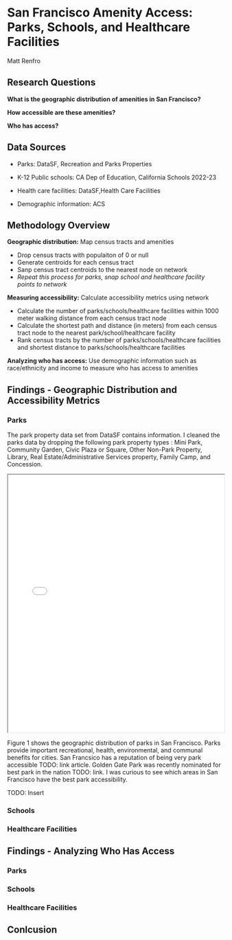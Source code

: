 # San Francisco Amenity Access: Parks, Schools, and Healthcare Facilities
Matt Renfro

## Research Questions
**What is the geographic distribution of amenities in San Francisco?**

**How accessible are these amenities?**

**Who has access?**

## Data Sources
- Parks: DataSF, Recreation and Parks Properties

- K-12 Public schools: CA Dep of Education, California Schools 2022-23

- Health care facilities: DataSF,Health Care Facilities

- Demographic information: ACS

## Methodology Overview
**Geographic distribution:** Map census tracts and amenities
- Drop census tracts with populaiton of 0 or null
- Generate centroids for each census tract
- Sanp census tract centroids to the nearest node on network
- _Repeat this process for parks, snap school and healthcare facility points to network_
  
**Measuring accessibility:** Calculate accessibility metrics using network
- Calculate the number of parks/schools/healthcare facilities within 1000 meter walking distance from each census tract node
- Calculate the shortest path and distance (in meters) from each census tract node to the nearest park/school/healthcare facility
- Rank census tracts by the number of parks/schools/healthcare facilities and shortest distance to parks/schools/healthcare facilities 

**Analyzing who has access:** Use demographic information such as race/ethnicity and income to measure who has access to amenities 

## Findings - Geographic Distribution and Accessibility Metrics
### Parks

The park property data set from DataSF contains information. I cleaned the parks data by dropping the following park property types : Mini Park, Community Garden, Civic Plaza or Square, Other Non-Park Property, Library, Real Estate/Administrative Services property, Family Camp, and Concession. 

<iframe src="index/park_map.html" width="100%" height="600px"></iframe>

Figure 1 shows the geographic distribution of parks in San Francisco. Parks provide important recreational, health, environmental, and communal benefits for cities. San Francsico  has a reputation of being very park accessible TODO: link article. Golden Gate Park was recently nominated for best park in the nation TODO: link. I was curious to see which areas in San Francisco have the best park accessibility.

TODO: Insert 

### Schools
### Healthcare Facilities

## Findings - Analyzing Who Has Access
### Parks
### Schools
### Healthcare Facilities

## Conlcusion 
